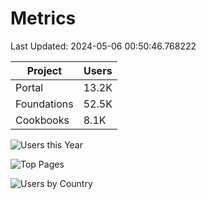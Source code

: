 # Metrics 

Last Updated: 2024-05-06 00:50:46.768222

| Project | Users |
| ----- | ----- |
| Portal | 13.2K |
| Foundations | 52.5K |
| Cookbooks | 8.1K |

![Users this Year](metrics/thisyear.png)

![Top Pages](metrics/toppages.png)

![Users by Country](metrics/bycountry.png)

